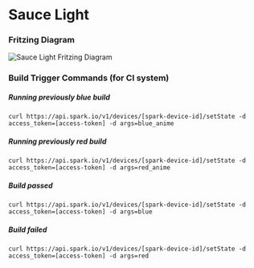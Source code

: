 Sauce Light
===========

### Fritzing Diagram

![Sauce Light Fritzing Diagram](https://raw.githubusercontent.com/saucelabs/saucelight/master/saucelight_bb.png?token=AAQsLfBpeRpzl3bu6J7VKpsjU2jsqBnbks5UlIMTwA%3D%3D)

### Build Trigger Commands (for CI system)

##### Running previously blue build

```
curl https://api.spark.io/v1/devices/[spark-device-id]/setState -d access_token=[access-token] -d args=blue_anime
```

##### Running previously red build

```
curl https://api.spark.io/v1/devices/[spark-device-id]/setState -d access_token=[access-token] -d args=red_anime
```

##### Build passed

```
curl https://api.spark.io/v1/devices/[spark-device-id]/setState -d access_token=[access-token] -d args=blue
```

##### Build failed

```
curl https://api.spark.io/v1/devices/[spark-device-id]/setState -d access_token=[access-token] -d args=red
```

